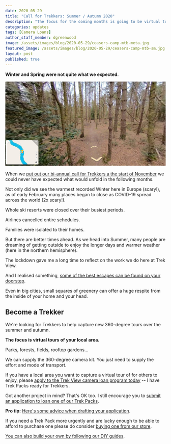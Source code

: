 ```yaml
---
date: 2020-05-29
title: "Call for Trekkers: Summer / Autumn 2020"
description: "The focus for the coming months is going to be virtual tours of local areas."
categories: updates
tags: [Camera Loans]
author_staff_member: dgreenwood
image: /assets/images/blog/2020-05-29/ceasers-camp-mtb-meta.jpg
featured_image: /assets/images/blog/2020-05-29/ceasers-camp-mtb-sm.jpg
layout: post
published: true
---
```


**Winter and Spring were not quite what we expected.**

<img class="img-fluid" src="/assets/images/blog/2020-05-29/ceasers-camp-mtb-sm.jpg" alt="Ceasers Camp Mountain Bike Virtual Tour" title="Ceasers Camp Mountain Bike Virtual Tour" />

When we [put out our bi-annual call for Trekkers a the start of November](/blog/2019/call-for-trekkers-winter-spring) we could never have expected what would unfold in the following months.

Not only did we see the warmest recorded Winter here in Europe (scary!), as of early February many places began to close as COVID-19 spread across the world (2x scary!).

Whole ski resorts were closed over their busiest periods.

Airlines cancelled entire schedules.

Families were isolated to their homes.

But there are better times ahead. As we head into Summer, many people are dreaming of getting outside to enjoy the longer days and warmer weather (here in the northern hemisphere).

The lockdown gave me a long time to reflect on the work we do here at Trek View.

And I realised something, [some of the best escapes can be found on your doorstep](/case-studies/2020/gb/aldershot-byelaws-review).

Even in big cities, small squares of greenery can offer a huge respite from the inside of your home and your head.

## Become a Trekker

We're looking for Trekkers to help capture new 360-degree tours over the summer and autumn.

**The focus is virtual tours of your local area.**

Parks, forests, fields, rooftop gardens...

We can supply the 360-degree camera kit. You just need to supply the effort and mode of transport.

If you have a local area you want to capture a virtual tour of for others to enjoy, please [apply to the Trek View camera loan program today](/loan) -- I have Trek Packs ready for Trekkers.

Got another project in mind? That's OK too. I still encourage you to [submit an application to loan one of our Trek Packs](/loan).

**Pro tip:** [Here's some advice when drafting your application](/blog/2019/how-to-make-successful-trek-pack-loan-application/).

If you need a Trek Pack more urgently and are lucky enough to be able to afford to purchase one please do consider [buying one from our store](/store).

[You can also build your own by following our DIY guides](/trek-pack).